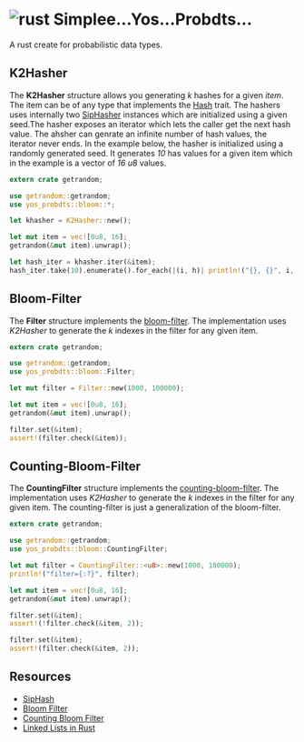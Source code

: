 # ![rust](https://img.shields.io/badge/Rust-000000?style=for-the-badge&logo=rust&logoColor=white) Simplee...Yos...Probdts...
A rust create for probabilistic data types.

## K2Hasher
The **K2Hasher** structure allows you generating *k* hashes for a given *item*. The item can be of any type that implements the [Hash](https://doc.rust-lang.org/std/hash/trait.Hash.html) trait. The hashers uses internally two [SipHasher](https://doc.rust-lang.org/std/hash/struct.SipHasher.html) instances which are initialized using a given seed.The hasher exposes an iterator which lets the caller get the next hash value. The ahsher can genrate an infinite number of hash values, the iterator never ends. In the example below, the hasher is initialized using a randomly generated seed. It generates *10* has values for a given item which in the example is a vector of *16* *u8* values.

```rust
extern crate getrandom;

use getrandom::getrandom;
use yos_probdts::bloom::*;

let khasher = K2Hasher::new();

let mut item = vec![0u8, 16];
getrandom(&mut item).unwrap();

let hash_iter = khasher.iter(&item);
hash_iter.take(10).enumerate().for_each(|(i, h)| println!("{}, {}", i, h));
```

## Bloom-Filter
The **Filter** structure implements the [bloom-filter](https://en.wikipedia.org/wiki/Bloom_filter). The implementation uses *K2Hasher* to generate the *k* indexes in the filter for any given item.

```rust
extern crate getrandom;

use getrandom::getrandom;
use yos_probdts::bloom::Filter;

let mut filter = Filter::new(1000, 100000);

let mut item = vec![0u8, 16];
getrandom(&mut item).unwrap();

filter.set(&item);
assert!(filter.check(&item));
```

## Counting-Bloom-Filter
The **CountingFilter** structure implements the [counting-bloom-filter](https://en.wikipedia.org/wiki/Counting_Bloom_filter). The implementation uses *K2Hasher* to generate the *k* indexes in the filter for any given item. The counting-filter is just a generalization of the bloom-filter.

```rust
extern crate getrandom;

use getrandom::getrandom;
use yos_probdts::bloom::CountingFilter;

let mut filter = CountingFilter::<u8>::new(1000, 100000);
println!("filter={:?}", filter);

let mut item = vec![0u8, 16];
getrandom(&mut item).unwrap();

filter.set(&item);
assert!(!filter.check(&item, 2));

filter.set(&item);
assert!(filter.check(&item, 2));
```

## Resources

- [SipHash](https://en.wikipedia.org/wiki/SipHash)
- [Bloom Filter](https://en.wikipedia.org/wiki/Bloom_filter)
- [Counting Bloom Filter](https://en.wikipedia.org/wiki/Counting_Bloom_filter)
- [Linked Lists in Rust](https://rust-unofficial.github.io/too-many-lists/index.html)
